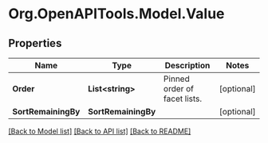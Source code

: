 # Org.OpenAPITools.Model.Value

## Properties

Name | Type | Description | Notes
------------ | ------------- | ------------- | -------------
**Order** | **List&lt;string&gt;** | Pinned order of facet lists. | [optional] 
**SortRemainingBy** | **SortRemainingBy** |  | [optional] 

[[Back to Model list]](../README.md#documentation-for-models) [[Back to API list]](../README.md#documentation-for-api-endpoints) [[Back to README]](../README.md)

